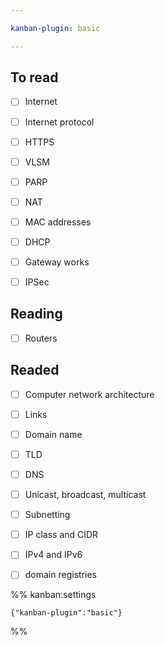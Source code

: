 ```yaml
---

kanban-plugin: basic

---
```


## To read

- [ ] Internet
- [ ] Internet protocol
- [ ] HTTPS
- [ ] VLSM
- [ ] PARP
- [ ] NAT
- [ ] MAC addresses
- [ ] DHCP
- [ ] Gateway works
- [ ] IPSec


## Reading

- [ ] Routers


## Readed

- [ ] Computer network architecture
- [ ] Links
- [ ] Domain name
- [ ] TLD
- [ ] DNS
- [ ] Unicast, broadcast, multicast
- [ ] Subnetting
- [ ] IP class and CIDR
- [ ] IPv4 and IPv6
- [ ] domain registries




%% kanban:settings
```
{"kanban-plugin":"basic"}
```
%%